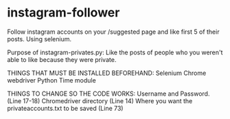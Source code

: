 # instagram-follower
Follow instagram accounts on your /suggested page and like first 5 of their posts. Using selenium. 

Purpose of instagram-privates.py: 
   Like the posts of people who you weren't able to like because they were private. 


THINGS THAT MUST BE INSTALLED BEFOREHAND: 
   Selenium 
   Chrome webdriver
   Python
   Time module

THINGS TO CHANGE SO THE CODE WORKS: 
   Username and Password. (Line 17-18)
   Chromedriver directory (Line 14)
   Where you want the privateaccounts.txt to be saved (Line 73)
